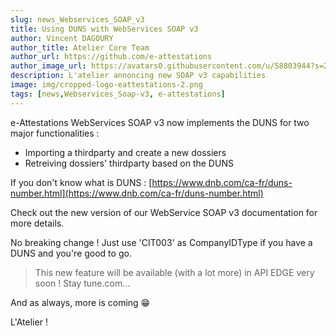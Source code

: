 ```yaml
---
slug: news_Webservices_SOAP_v3
title: Using DUNS with WebServices SOAP v3
author: Vincent DAGOURY
author_title: Atelier Core Team
author_url: https://github.com/e-attestations
author_image_url: https://avatars0.githubusercontent.com/u/58803944?s=200&v=4
description: L'atelier annoncing new SOAP v3 capabilities
image: img/cropped-logo-eattestations-2.png
tags: [news,Webservices_Soap-v3, e-attestations]
---
```


e-Attestations WebServices SOAP v3 now implements the DUNS for two major functionalities :

- Importing a thirdparty and create a new dossiers
- Retreiving dossiers' thirdparty based on the DUNS

<!--truncate-->

If you don't know what is DUNS : [https://www.dnb.com/ca-fr/duns-number.html](https://www.dnb.com/ca-fr/duns-number.html)

Check out the new version of our WebService SOAP v3 documentation for more details.

No breaking change ! Just use 'CIT003' as CompanyIDType if you have a DUNS and you're good to go.

> This new feature will be available (with a lot more) in API EDGE very soon ! Stay tune.com...

And as always, more is coming 😁

L'Atelier !